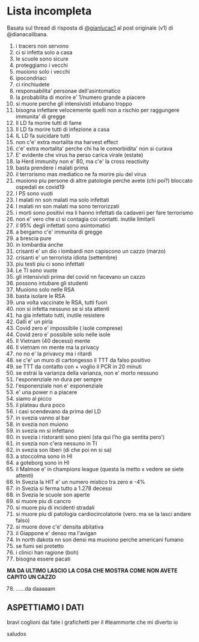 # Lista incompleta

Basata sul thread di risposta di [@gianlucac1](https://twitter.com/gianlucac1/status/1369331830965559301) al post originale (v1) di @dianacalibana.

1. i tracers non servono
2. ci si infetta solo a casa
3. le scuole sono sicure
4. proteggiamo i vecchi
5. muoiono solo i vecchi
6. ipocondriaci
7. ci rinchiudete
8. responsabilita' personae dell'asintomatico
9. la probabilita di morire e' 1/numero grande a piacere
10. si muore perche gli intensivisti intubano troppo
11. bisogna infettare velocemente quelli non a rischio per raggungere immunita' di gregge
12. Il LD fa morire tutti di fame
13. Il LD fa morire tutti di infezione a casa
14. IL LD fa suicidare tutti
15. non c'e' extra mortalita ma harvest effect
16. c'e' extra mortalita' perche chi ha le comorbidita' non  si curava
17. E' evidente che virus ha perso carica virale (estate)
18. la Herd immunity non e' 80, ma c'e' la cross reactivity
19. basta prendere i malati prima
20. il terrorismo mas mediatico ne fa morire piu del virus
21. muoiono piu persone di altre patologie perche avete (chi poi?) bloccato ospedali ex covid19
22. I PS sono vuoti
23. I malati nn son malati ma solo infettati
24. I malati nn son malati ma sono terrorizzati
25. i morti sono positivi ma li hanno infettati da cadaveri per fare terrorismo
26. non e' vero che ci si contagia coi contatti. inutile limitarli
27. il 95% degli infettati sono asintomatici
28. a bergamo c'e' immunita di gregge
29. a brescia pure
30. in lombardia anche
31. crisanti e' un dio i lombardi non capiscono un cazzo (marzo)
32. crisanti e' un terrorista idiota (settembre)
33. piu testi piu ci sono infettati
34. Le TI sono vuote
35. gli intensivisti prima del covid nn facevano un cazzo
36. possono intubare gli studenti
37. Muoiono solo nelle RSA
38. basta isolare le RSA
39. una volta vaccinate le RSA, tutti fuori
40. non si infetta nessuno se si sta attenti
41. ha gia infettato tutti, inutile resistere
42. Galli e' un pirla
43. Covid zero e' impossibile ( isole comprese)
44. Covid zero e' possibile solo nelle isole
45. Il Vietnam (40 decessi) mente
46. Il vietnam nn mente ma la privacy
47. no no e' la privavcy ma i ritardi
48. se c'e' un muro di cartongesso il TTT da falso positivo
49. se TTT da contatto con + voglio il PCR in 20 minuti
50. se  estrai la varianza della varianza, non e' morto nessuno
51. l'esponenziale nn dura per sempre
52. l'esponenziale non e' esponenziale
53. e' una power n a piacere
54. siamo al picco 
55. il plateau dura poco
56. i casi scendevano da prima del LD
57. in svezia vanno al bar
58. in svezia non muiono
59. in svezia nn si infettano
60. in svezia i ristoranti sono pieni (sta qui l'ho gia sentita pero')
61. in svezia non c'era nessuno in TI
62. in svezia son liberi (di che poi nn si sa)
63. a stoccolma sono in HI
64. a goteborg sono in HI
65. il Malmoe e' in champions league (questa la metto x vedere se siete attenti)
66. In Svezia la HIT e' un numero mistico tra zero e -4%
67. in Svezia si ferma tutto a 1.278 decessi
68. in Svezia le scuole son aperte
69. si muore piu di cancro
70. si muore piu di incidenti stradali
71. si muore piu di patologia cardiocircolatorie (vero. ma se la lasci andare falso)
72. si muore dove c'e' densita abitativa 
73. il Giappone e' denso ma l'avigan
74. In north dakota nn son densi ma muoiono perche americani  fumano
75. se fumi sei protetto
76. i clinici han ragione (boh)
77. bisogna essere pacati

**MA DA ULTIMO LASCIO LA COSA CHE MOSTRA COME NON AVETE CAPITO UN CAZZO**

78. ......da daaaaam

ASPETTIAMO I DATI
-----------------

bravi coglioni
dai fate i grafichetti per il #teammorte che mi diverto io

saludos

